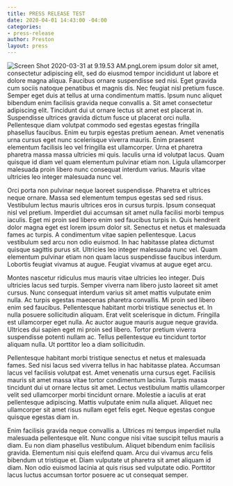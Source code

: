 ```yaml
---
title: PRESS RELEASE TEST
date: 2020-04-01 14:43:00 -04:00
categories:
- press-release
author: Preston
layout: press
---
```


![Screen Shot 2020-03-31 at 9.19.53 AM.png](/uploads/Screen%20Shot%202020-03-31%20at%209.19.53%20AM.png)Lorem ipsum dolor sit amet, consectetur adipiscing elit, sed do eiusmod tempor incididunt ut labore et dolore magna aliqua. Faucibus ornare suspendisse sed nisi. Eget gravida cum sociis natoque penatibus et magnis dis. Nec feugiat nisl pretium fusce. Semper eget duis at tellus at urna condimentum mattis. Ipsum nunc aliquet bibendum enim facilisis gravida neque convallis a. Sit amet consectetur adipiscing elit. Tincidunt dui ut ornare lectus sit amet est placerat in. Suspendisse ultrices gravida dictum fusce ut placerat orci nulla. Pellentesque diam volutpat commodo sed egestas egestas fringilla phasellus faucibus. Enim eu turpis egestas pretium aenean. Amet venenatis urna cursus eget nunc scelerisque viverra mauris. Enim praesent elementum facilisis leo vel fringilla est ullamcorper. Urna et pharetra pharetra massa massa ultricies mi quis. Iaculis urna id volutpat lacus. Quam quisque id diam vel quam elementum pulvinar etiam non. Ligula ullamcorper malesuada proin libero nunc consequat interdum varius. Mauris vitae ultricies leo integer malesuada nunc vel.

Orci porta non pulvinar neque laoreet suspendisse. Pharetra et ultrices neque ornare. Massa sed elementum tempus egestas sed sed risus. Vestibulum lectus mauris ultrices eros in cursus turpis. Ipsum consequat nisl vel pretium. Imperdiet dui accumsan sit amet nulla facilisi morbi tempus iaculis. Eget mi proin sed libero enim sed faucibus turpis in. Quis hendrerit dolor magna eget est lorem ipsum dolor sit. Senectus et netus et malesuada fames ac turpis. A condimentum vitae sapien pellentesque. Lacus vestibulum sed arcu non odio euismod. In hac habitasse platea dictumst quisque sagittis purus sit. Ultricies leo integer malesuada nunc vel. Quam elementum pulvinar etiam non quam lacus suspendisse faucibus interdum. Lobortis feugiat vivamus at augue. Feugiat vivamus at augue eget arcu.

Montes nascetur ridiculus mus mauris vitae ultricies leo integer. Duis ultricies lacus sed turpis. Semper viverra nam libero justo laoreet sit amet cursus. Nunc consequat interdum varius sit amet mattis vulputate enim nulla. Ac turpis egestas maecenas pharetra convallis. Mi proin sed libero enim sed faucibus. Pellentesque habitant morbi tristique senectus et. In nulla posuere sollicitudin aliquam. Erat velit scelerisque in dictum. Fringilla est ullamcorper eget nulla. Ac auctor augue mauris augue neque gravida. Ultrices dui sapien eget mi proin sed libero. Tortor pretium viverra suspendisse potenti nullam ac. Tellus pellentesque eu tincidunt tortor aliquam nulla. Ut porttitor leo a diam sollicitudin.

Pellentesque habitant morbi tristique senectus et netus et malesuada fames. Sed nisi lacus sed viverra tellus in hac habitasse platea. Accumsan lacus vel facilisis volutpat est. Amet venenatis urna cursus eget. Facilisis mauris sit amet massa vitae tortor condimentum lacinia. Turpis massa tincidunt dui ut ornare lectus sit amet. Lectus vestibulum mattis ullamcorper velit sed ullamcorper morbi tincidunt ornare. Molestie a iaculis at erat pellentesque adipiscing. Mattis vulputate enim nulla aliquet. Aliquet nec ullamcorper sit amet risus nullam eget felis eget. Neque egestas congue quisque egestas diam in.

Enim facilisis gravida neque convallis a. Ultrices mi tempus imperdiet nulla malesuada pellentesque elit. Nunc congue nisi vitae suscipit tellus mauris a diam. Eu non diam phasellus vestibulum. Aliquet bibendum enim facilisis gravida. Elementum nisi quis eleifend quam. Arcu dui vivamus arcu felis bibendum ut tristique et. Diam vulputate ut pharetra sit amet aliquam id diam. Non odio euismod lacinia at quis risus sed vulputate odio. Porttitor lacus luctus accumsan tortor posuere ac ut consequat semper.
